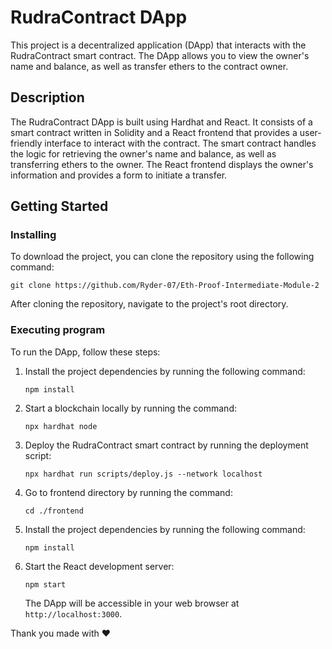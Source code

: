 # RudraContract DApp

This project is a decentralized application (DApp) that interacts with the RudraContract smart contract. The DApp allows you to view the owner's name and balance, as well as transfer ethers to the contract owner.

## Description

The RudraContract DApp is built using Hardhat and React. It consists of a smart contract written in Solidity and a React frontend that provides a user-friendly interface to interact with the contract. The smart contract handles the logic for retrieving the owner's name and balance, as well as transferring ethers to the owner. The React frontend displays the owner's information and provides a form to initiate a transfer.

## Getting Started

### Installing

To download the project, you can clone the repository using the following command:

```
git clone https://github.com/Ryder-07/Eth-Proof-Intermediate-Module-2
```

After cloning the repository, navigate to the project's root directory.

### Executing program

To run the DApp, follow these steps:

1. Install the project dependencies by running the following command:

   ```
   npm install
   ```
2. Start a blockchain locally by running the command: 
   ```
   npx hardhat node
   ```

3. Deploy the RudraContract smart contract by running the deployment script:

   ```
   npx hardhat run scripts/deploy.js --network localhost
   ```
4. Go to frontend directory by running the command:

   ```
   cd ./frontend
   ```
5. Install the project dependencies by running the following command:

   ```
   npm install
   ```
6. Start the React development server:

   ```
   npm start
   ```

   The DApp will be accessible in your web browser at `http://localhost:3000`.


Thank you
made with ❤️
